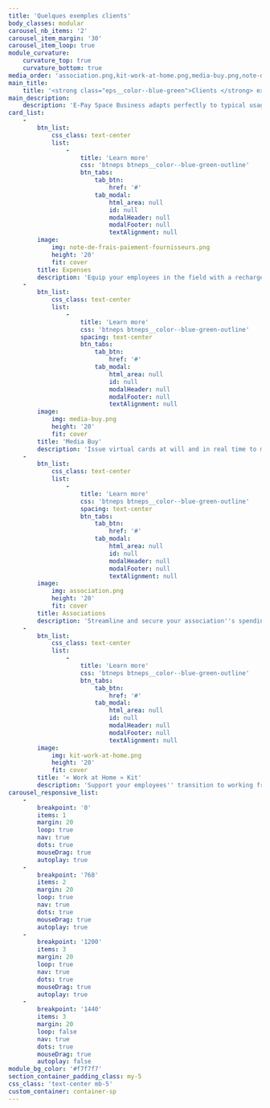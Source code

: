 ```yaml
---
title: 'Quelques exemples clients'
body_classes: modular
carousel_nb_items: '2'
carousel_item_margin: '30'
carousel_item_loop: true
module_curvature:
    curvature_top: true
    curvature_bottom: true
media_order: 'association.png,kit-work-at-home.png,media-buy.png,note-de-frais-paiement-fournisseurs.png'
main_title:
    title: '<strong class="eps__color--blue-green">Clients </strong> examples'
main_description:
    description: 'E-Pay Space Business adapts perfectly to typical usage scenarios for expenses related to your business (eg: purchases, expenses, management fees, etc.).'
card_list:
    -
        btn_list:
            css_class: text-center
            list:
                -
                    title: 'Learn more'
                    css: 'btneps btneps__color--blue-green-outline'
                    btn_tabs:
                        tab_btn:
                            href: '#'
                        tab_modal:
                            html_area: null
                            id: null
                            modalHeader: null
                            modalFooter: null
                            textAlignment: null
        image:
            img: note-de-frais-paiement-fournisseurs.png
            height: '20'
            fit: cover
        title: Expenses
        description: 'Equip your employees in the field with a rechargeable payment card for their daily expenses.'
    -
        btn_list:
            css_class: text-center
            list:
                -
                    title: 'Learn more'
                    css: 'btneps btneps__color--blue-green-outline'
                    spacing: text-center
                    btn_tabs:
                        tab_btn:
                            href: '#'
                        tab_modal:
                            html_area: null
                            id: null
                            modalHeader: null
                            modalFooter: null
                            textAlignment: null
        image:
            img: media-buy.png
            height: '20'
            fit: cover
        title: 'Media Buy'
        description: 'Issue virtual cards at will and in real time to manage your digital campaigns and media purchases.'
    -
        btn_list:
            css_class: text-center
            list:
                -
                    title: 'Learn more'
                    css: 'btneps btneps__color--blue-green-outline'
                    spacing: text-center
                    btn_tabs:
                        tab_btn:
                            href: '#'
                        tab_modal:
                            html_area: null
                            id: null
                            modalHeader: null
                            modalFooter: null
                            textAlignment: null
        image:
            img: association.png
            height: '20'
            fit: cover
        title: Associations
        description: 'Streamline and secure your association''s spending processes with easy-to-use payment cards.'
    -
        btn_list:
            css_class: text-center
            list:
                -
                    title: 'Learn more'
                    css: 'btneps btneps__color--blue-green-outline'
                    btn_tabs:
                        tab_btn:
                            href: '#'
                        tab_modal:
                            html_area: null
                            id: null
                            modalHeader: null
                            modalFooter: null
                            textAlignment: null
        image:
            img: kit-work-at-home.png
            height: '20'
            fit: cover
        title: '« Work at Home » Kit'
        description: 'Support your employees'' transition to working from home by providing them with expense cards for their professional spending.'
carousel_responsive_list:
    -
        breakpoint: '0'
        items: 1
        margin: 20
        loop: true
        nav: true
        dots: true
        mouseDrag: true
        autoplay: true
    -
        breakpoint: '768'
        items: 2
        margin: 20
        loop: true
        nav: true
        dots: true
        mouseDrag: true
        autoplay: true
    -
        breakpoint: '1200'
        items: 3
        margin: 20
        loop: true
        nav: true
        dots: true
        mouseDrag: true
        autoplay: true
    -
        breakpoint: '1440'
        items: 3
        margin: 20
        loop: false
        nav: true
        dots: true
        mouseDrag: true
        autoplay: false
module_bg_color: '#f7f7f7'
section_container_padding_class: my-5
css_class: 'text-center mb-5'
custom_container: container-sp
---
```


